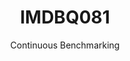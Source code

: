 ---
layout: default
title: IMDBQ081
subtitle: Continuous Benchmarking
selected: IMDB
expanded: Benchmarking
benchmark: /individual_results/IMDBQ081.html
---
